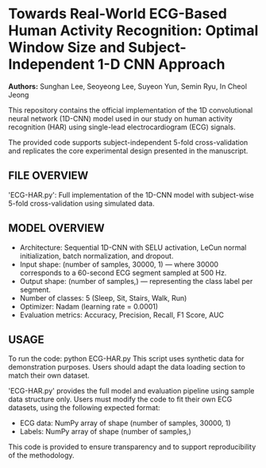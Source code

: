 # Towards Real-World ECG-Based Human Activity Recognition: Optimal Window Size and Subject-Independent 1-D CNN Approach

**Authors:** Sunghan Lee, Seoyeong Lee, Suyeon Yun, Semin Ryu, In Cheol Jeong

This repository contains the official implementation of the 1D convolutional neural network (1D-CNN) model used in our study on human activity recognition (HAR) using single-lead electrocardiogram (ECG) signals.

The provided code supports subject-independent 5-fold cross-validation and replicates the core experimental design presented in the manuscript.


## FILE OVERVIEW
'ECG-HAR.py': Full implementation of the 1D-CNN model with subject-wise 5-fold cross-validation using simulated data.


## MODEL OVERVIEW
- Architecture: Sequential 1D-CNN with SELU activation, LeCun normal initialization, batch normalization, and dropout.
- Input shape: (number of samples, 30000, 1) — where 30000 corresponds to a 60-second ECG segment sampled at 500 Hz.
- Output shape: (number of samples,) — representing the class label per segment.
- Number of classes: 5 (Sleep, Sit, Stairs, Walk, Run)
- Optimizer: Nadam (learning rate = 0.0001)
- Evaluation metrics: Accuracy, Precision, Recall, F1 Score, AUC


## USAGE
To run the code:
    python ECG-HAR.py
This script uses synthetic data for demonstration purposes.
Users should adapt the data loading section to match their own dataset.

'ECG-HAR.py' provides the full model and evaluation pipeline using sample data structure only.
Users must modify the code to fit their own ECG datasets, using the following expected format:
- ECG data: NumPy array of shape (number of samples, 30000, 1)  
- Labels: NumPy array of shape (number of samples,)

This code is provided to ensure transparency and to support reproducibility of the methodology.
